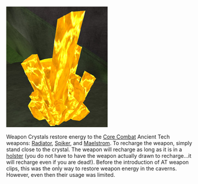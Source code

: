 ![](../images/Weapon_crystal.jpg "Weapon_crystal.jpg")

Weapon Crystals restore energy to the [Core Combat](Core_Combat.md) Ancient Tech
weapons: [Radiator](../weapons/Radiator.md), [Spiker](../weapons/Spiker.md), and
[Maelstrom](../weapons/Maelstrom.md). To recharge the weapon, simply stand close
to the crystal. The weapon will recharge as long as it is in a
[holster](../etc/Holster.md) (you do not have to have the weapon actually drawn
to recharge...it will recharge even if you are dead!). Before the introduction
of AT weapon clips, this was the only way to restore weapon energy in the
caverns. However, even then their usage was limited.

<!--[category:Core Combat](category:Core_Combat.md)-->

<!--[Category:Game Items](Category:Game_Items.md)-->
